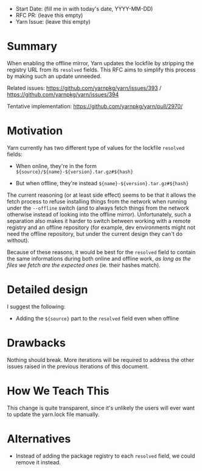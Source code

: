 - Start Date: (fill me in with today's date, YYYY-MM-DD)
- RFC PR: (leave this empty)
- Yarn Issue: (leave this empty)

# Summary

When enabling the offline mirror, Yarn updates the lockfile by stripping the registry URL from its `resolved` fields. This RFC aims to simplify this process by making such an update unneeded.

Related issues: https://github.com/yarnpkg/yarn/issues/393 / https://github.com/yarnpkg/yarn/issues/394

Tentative implementation: https://github.com/yarnpkg/yarn/pull/2970/

# Motivation

Yarn currently has two different type of values for the lockfile `resolved` fields:

  - When online, they're in the form `${source}/${name}-${version}.tar.gz#${hash}`
  
  - But when offline, they're instead `${name}-${version}.tar.gz#${hash}`

The current reasoning (or at least side effect) seems to be that it allows the fetch process to refuse installing things from the network when running under the `--offline` switch (and to always fetch things from the network otherwise instead of looking into the offline mirror). Unfortunately, such a separation also makes it harder to switch between working with a remote registry and an offline repository (for example, dev environments might not need the offline repository, but under the current design they can't do without).

Because of these reasons, it would be best for the `resolved` field to contain the same informations during both online and offline work, *as long as the files we fetch are the expected ones* (ie. their hashes match).

# Detailed design

I suggest the following:

  - Adding the `${source}` part to the `resolved` field even when offline

# Drawbacks

Nothing should break. More iterations will be required to address the other issues raised in the previous iterations of this document.

# How We Teach This

This change is quite transparent, since it's unlikely the users will ever want to update the yarn.lock file manually.

# Alternatives

  - Instead of adding the package registry to each `resolved` field, we could remove it instead.
